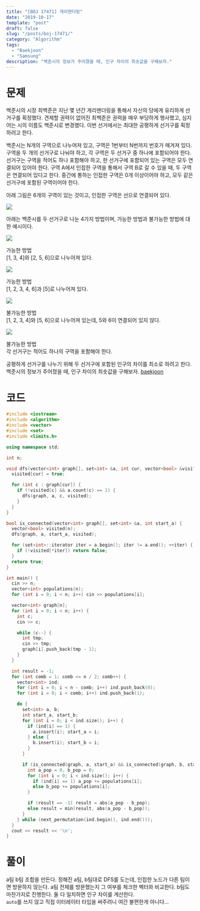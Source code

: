 ```yaml
---
title: "[BOJ 17471] 게리맨더링"
date: "2019-10-17"
template: "post"
draft: false
slug: "/posts/boj-17471/"
category: "Algorithm"
tags:
  - "Baekjoon"
  - "Samsung"
description: "백준시의 정보가 주어졌을 때, 인구 차이의 최솟값을 구해보자."
---
```


# 문제

백준시의 시장 최백준은 지난 몇 년간 게리맨더링을 통해서 자신의 당에게 유리하게 선거구를 획정했다. 견제할 권력이 없어진 최백준은 권력을 매우 부당하게 행사했고, 심지어는 시의 이름도 백준시로 변경했다. 이번 선거에서는 최대한 공평하게 선거구를 획정하려고 한다.

백준시는 N개의 구역으로 나누어져 있고, 구역은 1번부터 N번까지 번호가 매겨져 있다. 구역을 두 개의 선거구로 나눠야 하고, 각 구역은 두 선거구 중 하나에 포함되어야 한다. 선거구는 구역을 적어도 하나 포함해야 하고, 한 선거구에 포함되어 있는 구역은 모두 연결되어 있어야 한다. 구역 A에서 인접한 구역을 통해서 구역 B로 갈 수 있을 때, 두 구역은 연결되어 있다고 한다. 중간에 통하는 인접한 구역은 0개 이상이어야 하고, 모두 같은 선거구에 포함된 구역이어야 한다.

아래 그림은 6개의 구역이 있는 것이고, 인접한 구역은 선으로 연결되어 있다.

![](https://upload.acmicpc.net/08218f4c-2653-4861-a4c1-e7ce808f3a85/-/preview/)

아래는 백준시를 두 선거구로 나눈 4가지 방법이며, 가능한 방법과 불가능한 방법에 대한 예시이다.

![](https://upload.acmicpc.net/b82fcf21-6f4c-4797-bda6-215e14099d19/-/preview/)

가능한 방법  
[1, 3, 4]와 [2, 5, 6]으로 나누어져 있다.

![](https://upload.acmicpc.net/32947e26-4ec4-4b20-99f1-106d8386683d/-/preview/)

가능한 방법  
[1, 2, 3, 4, 6]과 [5]로 나누어져 있다.

![](https://upload.acmicpc.net/f5dd6143-c013-46d3-ba4c-dadc48bdf5bc/-/preview/)

불가능한 방법  
[1, 2, 3, 4]와 [5, 6]으로 나누어져 있는데, 5와 6이 연결되어 있지 않다.

![](https://upload.acmicpc.net/548b1153-84de-4b85-9697-2561b019a02b/-/preview/)

불가능한 방법  
각 선거구는 적어도 하나의 구역을 포함해야 한다.

공평하게 선거구를 나누기 위해 두 선거구에 포함된 인구의 차이를 최소로 하려고 한다. 백준시의 정보가 주어졌을 때, 인구 차이의 최솟값을 구해보자. [baekjoon](https://www.acmicpc.net/problem/17471)

# 코드

```c++
#include <iostream>
#include <algorithm>
#include <vector>
#include <set>
#include <limits.h>

using namespace std;

int n;

void dfs(vector<int> graph[], set<int> &a, int cur, vector<bool> &visited) {
  visited[cur] = true;

  for (int c : graph[cur]) {
    if (!visited[c] && a.count(c) == 1) {
      dfs(graph, a, c, visited);
    }
  }
}

bool is_connected(vector<int> graph[], set<int> &a, int start_a) {
  vector<bool> visited(n);
  dfs(graph, a, start_a, visited);

  for (set<int>::iterator iter = a.begin(); iter != a.end(); ++iter) {
    if (!visited[*iter]) return false;
  }
  return true;
}

int main() {
  cin >> n;
  vector<int> populations(n);
  for (int i = 0; i < n; i++) cin >> populations[i];

  vector<int> graph[n];
  for (int i = 0; i < n; i++) {
    int c;
    cin >> c;

    while (c--) {
      int tmp;
      cin >> tmp;
      graph[i].push_back(tmp - 1); 
    }
  }

  int result = -1;
  for (int comb = 1; comb <= n / 2; comb++) {
    vector<int> ind;
    for (int i = 0; i < n - comb; i++) ind.push_back(0);
    for (int i = 0; i < comb; i++) ind.push_back(1);

    do {
      set<int> a, b;
      int start_a, start_b;
      for (int i = 0; i < ind.size(); i++) {
        if (ind[i] == 1) {
          a.insert(i); start_a = i;
        } else {
          b.insert(i); start_b = i;
        }
      }

      if (is_connected(graph, a, start_a) && is_connected(graph, b, start_b)) {
        int a_pop = 0, b_pop = 0;
        for (int i = 0; i < ind.size(); i++) {
          if (ind[i] == 1) a_pop += populations[i];
          else b_pop += populations[i];
        }

        if (result == -1) result = abs(a_pop - b_pop);
        else result = min(result, abs(a_pop - b_pop));
      }
    } while (next_permutation(ind.begin(), ind.end()));
  }
  cout << result << '\n';
}
```

# 풀이

a팀 b팀 조합을 만든다. 정해진 a팀, b팀대로 DFS를 도는데, 인접한 노드가 다른 팀이면 방문하지 않는다. a팀 전체를 방문했는지 그 여부를 체크한 벡터와 비교한다. b팀도 마찬가지로 진행한다. 둘 다 일치하면 인구 차이를 계산한다.  
`auto`를 쓰지 않고 직접 이터레이터 타입을 써주려니 여간 불편한게 아니다...
